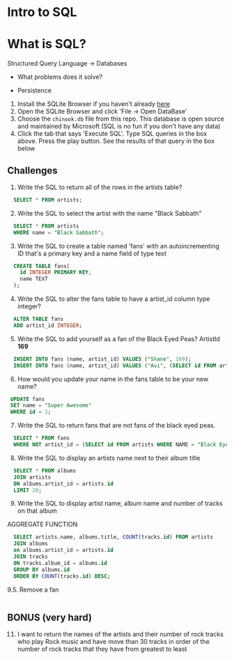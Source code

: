 # Intro to SQL

# What is SQL?
  Structured Query Language -> Databases

 - What problems does it solve?
  * Persistence

1. Install the SQLite Browser if you haven't already [here](http://sqlitebrowser.org/)
2. Open the SQLite Browser and click 'File -> Open DataBase'
3. Choose the `chinook.db` file from this repo. This database is open source and maintained by Microsoft (SQL is no fun if you don't have any data)
4. Click the tab that says 'Execute SQL'. Type SQL queries in the box above. Press the play button. See the results of that query in the box below

## Challenges

1. Write the SQL to return all of the rows in the artists table?

```SQL
  SELECT * FROM artists;
```

2. Write the SQL to select the artist with the name "Black Sabbath"

```SQL
  SELECT * FROM artists
  WHERE name = "Black Sabbath";
```

3. Write the SQL to create a table named 'fans' with an autoincrementing ID that's a primary key and a name field of type text

```sql
  CREATE TABLE fans(
    id INTEGER PRIMARY KEY,
    name TEXT
  );
```

4. Write the SQL to alter the fans table to have a artist_id column type integer?

```sql
  ALTER TABLE fans
  ADD artist_id INTEGER;
```

5. Write the SQL to add yourself as a fan of the Black Eyed Peas? ArtistId **169**

```sql
  INSERT INTO fans (name, artist_id) VALUES ("Shane", 169);
  INSERT INTO fans (name, artist_id) VALUES ("Avi", (SELECT id FROM artists WHERE NAME = "Black Eyed Peas"));
```

6. How would you update your name in the fans table to be your new name?

 ```sql
  UPDATE fans
  SET name = "Super Awesome"
  WHERE id = 1;
 ```

7. Write the SQL to return fans that are not fans of the black eyed peas.

```sql
  SELECT * FROM fans
  WHERE NOT artist_id = (SELECT id FROM artists WHERE NAME = "Black Eyed Peas");
```

8. Write the SQL to display an artists name next to their album title

```sql
  SELECT * FROM albums
  JOIN artists
  ON albums.artist_id = artists.id
  LIMIT 20;
```

9. Write the SQL to display artist name, album name and number of tracks on that album

AGGREGATE FUNCTION

```sql
  SELECT artists.name, albums.title, COUNT(tracks.id) FROM artists
  JOIN albums
  on albums.artist_id = artists.id
  JOIN tracks
  ON tracks.album_id = albums.id
  GROUP BY albums.id
  ORDER BY COUNT(tracks.id) DESC;

```

9.5. Remove a fan

```sql

```

## BONUS (very hard)

11. I want to return the names of the artists and their number of rock tracks
    who play Rock music
    and have move than 30 tracks
    in order of the number of rock tracks that they have
    from greatest to least

```sql

```
